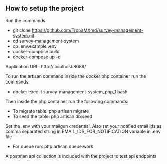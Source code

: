 ## How to setup the project

Run the commands
- git clone https://github.com/TropaMXmd/survey-management-system.git
- cd survey-management-system
- cp .env.example .env
- docker-compose build
- docker-compose up -d

Application URL: http://localhost:8088/

To run the artisan command inside the docker php container run the commands:
- docker exec it survey-management-system_php_1 bash

Then inside the php container run the following commands:
- To migrate table: php artisan migrate
- To seed the table: php artisan db:seed

Set the .env with your mailgun credential. Also set your notified email ids as comma separated string in EMAIL_IDS_FOR_NOTIFICATION variable in .env file
- For queue run: php artisan queue:work

A postman api collection is included with the project to test api endpoints